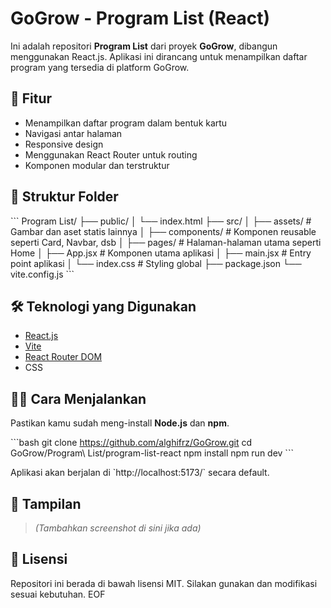 # GoGrow - Program List (React)

Ini adalah repositori **Program List** dari proyek **GoGrow**, dibangun menggunakan React.js. Aplikasi ini dirancang untuk menampilkan daftar program yang tersedia di platform GoGrow.

## 🚀 Fitur

- Menampilkan daftar program dalam bentuk kartu
- Navigasi antar halaman
- Responsive design
- Menggunakan React Router untuk routing
- Komponen modular dan terstruktur

## 📁 Struktur Folder

\`\`\`
Program List/
├── public/
│   └── index.html
├── src/
│   ├── assets/           # Gambar dan aset statis lainnya
│   ├── components/       # Komponen reusable seperti Card, Navbar, dsb
│   ├── pages/            # Halaman-halaman utama seperti Home
│   ├── App.jsx           # Komponen utama aplikasi
│   ├── main.jsx          # Entry point aplikasi
│   └── index.css         # Styling global
├── package.json
└── vite.config.js
\`\`\`

## 🛠️ Teknologi yang Digunakan

- [React.js](https://reactjs.org/)
- [Vite](https://vitejs.dev/)
- [React Router DOM](https://reactrouter.com/)
- CSS

## 🧑‍💻 Cara Menjalankan

Pastikan kamu sudah meng-install **Node.js** dan **npm**.

\`\`\`bash
git clone https://github.com/alghifrz/GoGrow.git
cd GoGrow/Program\ List/program-list-react
npm install
npm run dev
\`\`\`

Aplikasi akan berjalan di \`http://localhost:5173/\` secara default.

## 📸 Tampilan

> *(Tambahkan screenshot di sini jika ada)*

## 📄 Lisensi

Repositori ini berada di bawah lisensi MIT. Silakan gunakan dan modifikasi sesuai kebutuhan.
EOF
